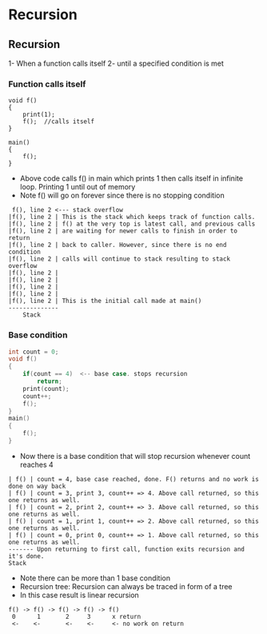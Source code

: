 # Recursion
## Recursion
1- When a function calls itself
2- until a specified condition is met
### Function calls itself
```
void f()
{
    print(1);
    f();  //calls itself
}

main()
{
    f();
}
```
- Above code calls f() in main which prints 1 then calls itself in infinite loop. Printing 1 until out of memory
- Note f() will go on forever since there is no stopping condition
```
 f(), line 2 <--- stack overflow
|f(), line 2 | This is the stack which keeps track of function calls.
|f(), line 2 | f() at the very top is latest call, and previous calls
|f(), line 2 | are waiting for newer calls to finish in order to return
|f(), line 2 | back to caller. However, since there is no end condition
|f(), line 2 | calls will continue to stack resulting to stack overflow
|f(), line 2 |
|f(), line 2 |
|f(), line 2 |
|f(), line 2 |
|f(), line 2 | This is the initial call made at main()
--------------
    Stack
```
### Base condition
```c++
int count = 0;
void f()
{
    if(count == 4)  <-- base case. stops recursion
        return;
    print(count);
    count++;
    f();
}
main()
{
    f();
}
```
- Now there is a base condition that will stop recursion whenever count reaches 4
```
| f() | count = 4, base case reached, done. F() returns and no work is done on way back
| f() | count = 3, print 3, count++ => 4. Above call returned, so this one returns as well.
| f() | count = 2, print 2, count++ => 3. Above call returned, so this one returns as well.
| f() | count = 1, print 1, count++ => 2. Above call returned, so this one returns as well.
| f() | count = 0, print 0, count++ => 1. Above call returned, so this one returns as well.
------- Upon returning to first call, function exits recursion and it's done.
Stack
```
- Note there can be more than 1 base condition
- Recursion tree: Recursion can always be traced in form of a tree
- In this case result is linear recursion
```
f() -> f() -> f() -> f() -> f()
 0      1       2     3      x return
 <-    <-       <-    <-     <- no work on return
```


